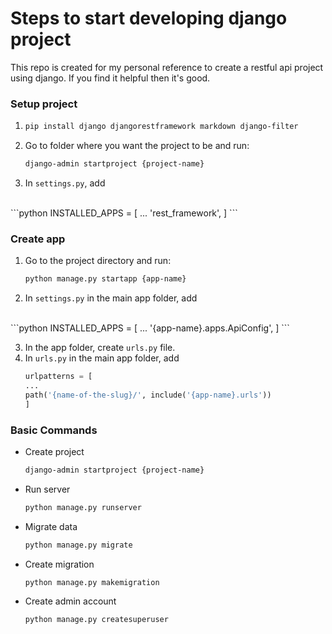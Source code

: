 # Steps to start developing django project

This repo is created for my personal reference to create a restful api project using django. If you find it helpful then it's good.

### Setup project

1.  ```sh 
    pip install django djangorestframework markdown django-filter
    ```
2. Go to folder where you want the project to be and run:
    ```sh 
    django-admin startproject {project-name}
    ```
3. In `settings.py`, add
<br/>
    ```python
    INSTALLED_APPS = [
    ...
    'rest_framework',
    ]
    ```

### Create app
1. Go to the project directory and run:
    ```sh 
    python manage.py startapp {app-name}
    ```
2. In `settings.py` in the main app folder, add 
<br/>
    ```python
    INSTALLED_APPS = [
    ...
    '{app-name}.apps.ApiConfig',
    ]
    ```

3. In the app folder, create `urls.py` file.
4. In `urls.py` in the main app folder, add 
    ```python
    urlpatterns = [
    ...
    path('{name-of-the-slug}/', include('{app-name}.urls'))
    ]
    ```

### Basic Commands

-   Create project
    ```sh 
    django-admin startproject {project-name}
    ```
-   Run server
    ```sh 
    python manage.py runserver
    ```
-   Migrate data
    ```sh 
    python manage.py migrate
    ```
-   Create migration
    ```sh 
    python manage.py makemigration
    ```
-   Create admin account
    ```sh 
    python manage.py createsuperuser
    ```
